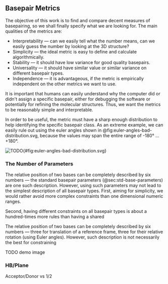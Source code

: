 ## Basepair Metrics

The objective of this work is to find and compare decent measures of basepairing, so we shall finally specify what we are looking for.
The main qualities of the metrics are:

* Interpretability — can we easily tell what the number means, can we easily guess the number by looking at the 3D structure?
* Simplicity — the ideal metric is easy to define and calculate algorithmically.
* Stability — it should have low variance for good quality basepairs.
* Universality — it should have similar value or similar variance on different basepair types.
* Independence — it is advantageous, if the metric is empirically independent on the other metrics we want to use.

<!-- We need to define basepairs in such a way, that humans can easily understand the results of computer calculations. -->

It is important that humans can easily understand why the computer did or didn't assign a specific basepair, either for debugging the software or potentially for refining the molecular structures.
Thus, we want the metrics to be reasonably simple and interpretable.

In order to be useful, the metric must have a sharp enough distribution to help identifying the specific basepair class.
As an extreme example, we can easily rule out using the euler angles shown in @fig:euler-angles-bad-distribution.svg, because the values may span the entire range of -180° ... +180°.

![TODO](TODO){#fig:euler-angles-bad-distribution.svg}



### The Number of Parameters

The relative position of two bases can be completely described by six numbers — the standard basepair parameters (@sec:std-base-parameters) are one such description.
However, using such parameters may not lead to the simplest description of all basepair types.
First, aiming for simplicity, we would rather avoid more complex constraints than one dimensional numeric ranges.
<!-- Generalizing the constraints into two or more dimensions is similar to inventing additional parameters by linearly combining the existing parameters, except that the new parameter is easier to share across the ~120 basepair types. -->
Second, having different constraints on all basepair types is about a hundred-times more rules than having a shared 

The relative position of two bases can be completely described by six numbers — three for translation of a reference frame, three for their relative rotation (using Euler angles).
However, such description is not necessarily the best for constraining 

TODO demo image


### HB/Plane

Acceptor/Donor vs 1/2

